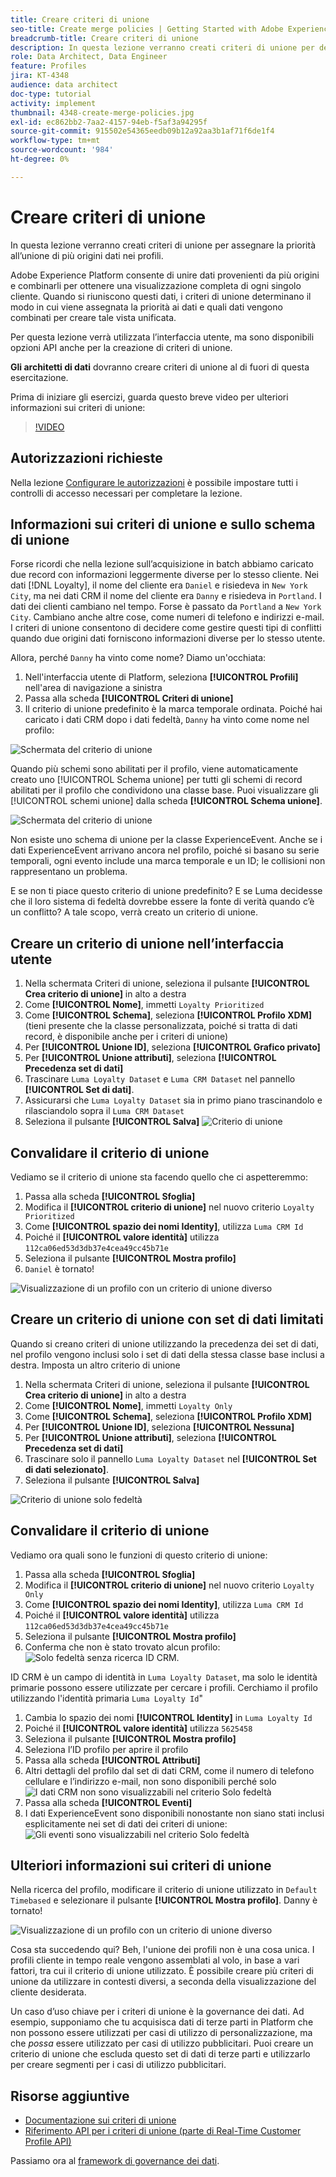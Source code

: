 ```yaml
---
title: Creare criteri di unione
seo-title: Create merge policies | Getting Started with Adobe Experience Platform for Data Architects and Data Engineers
breadcrumb-title: Creare criteri di unione
description: In questa lezione verranno creati criteri di unione per determinare il modo in cui i dati vengono uniti nei profili.
role: Data Architect, Data Engineer
feature: Profiles
jira: KT-4348
audience: data architect
doc-type: tutorial
activity: implement
thumbnail: 4348-create-merge-policies.jpg
exl-id: ec862bb2-7aa2-4157-94eb-f5af3a94295f
source-git-commit: 915502e54365eedb09b12a92aa3b1af71f6de1f4
workflow-type: tm+mt
source-wordcount: '984'
ht-degree: 0%

---
```


# Creare criteri di unione

<!--20 min-->

In questa lezione verranno creati criteri di unione per assegnare la priorità all’unione di più origini dati nei profili.

Adobe Experience Platform consente di unire dati provenienti da più origini e combinarli per ottenere una visualizzazione completa di ogni singolo cliente. Quando si riuniscono questi dati, i criteri di unione determinano il modo in cui viene assegnata la priorità ai dati e quali dati vengono combinati per creare tale vista unificata.

Per questa lezione verrà utilizzata l’interfaccia utente, ma sono disponibili opzioni API anche per la creazione di criteri di unione.

**Gli architetti di dati** dovranno creare criteri di unione al di fuori di questa esercitazione.

Prima di iniziare gli esercizi, guarda questo breve video per ulteriori informazioni sui criteri di unione:
>[!VIDEO](https://video.tv.adobe.com/v/330433?learn=on)

## Autorizzazioni richieste

Nella lezione [Configurare le autorizzazioni](configure-permissions.md) è possibile impostare tutti i controlli di accesso necessari per completare la lezione.

<!--* Permission items **[!UICONTROL Profile Management]** > **[!UICONTROL View Merge Policies]** and **[!UICONTROL Manage Merge Policies]**
* Permission item **[!UICONTROL Profile Management]** > **[!UICONTROL View Profiles]** and **[!UICONTROL Manage Profiles]**
* Permission item **[!UICONTROL Sandboxes]** > `Luma Tutorial`
* User-role access to the `Luma Tutorial Platform` product profile
-->

## Informazioni sui criteri di unione e sullo schema di unione

Forse ricordi che nella lezione sull’acquisizione in batch abbiamo caricato due record con informazioni leggermente diverse per lo stesso cliente. Nei dati [!DNL Loyalty], il nome del cliente era `Daniel` e risiedeva in `New York City`, ma nei dati CRM il nome del cliente era `Danny` e risiedeva in `Portland`. I dati dei clienti cambiano nel tempo. Forse è passato da `Portland` a `New York City`. Cambiano anche altre cose, come numeri di telefono e indirizzi e-mail. I criteri di unione consentono di decidere come gestire questi tipi di conflitti quando due origini dati forniscono informazioni diverse per lo stesso utente.

Allora, perché `Danny` ha vinto come nome? Diamo un&#39;occhiata:

1. Nell&#39;interfaccia utente di Platform, seleziona **[!UICONTROL Profili]** nell&#39;area di navigazione a sinistra
1. Passa alla scheda **[!UICONTROL Criteri di unione]**
1. Il criterio di unione predefinito è la marca temporale ordinata. Poiché hai caricato i dati CRM dopo i dati fedeltà, `Danny` ha vinto come nome nel profilo:

![Schermata del criterio di unione](assets/mergepolicies-default.png)

Quando più schemi sono abilitati per il profilo, viene automaticamente creato uno [!UICONTROL Schema unione] per tutti gli schemi di record abilitati per il profilo che condividono una classe base. Puoi visualizzare gli [!UICONTROL schemi unione] dalla scheda **[!UICONTROL Schema unione]**.

![Schermata del criterio di unione](assets/mergepolicies-unionSchema.png)

Non esiste uno schema di unione per la classe ExperienceEvent. Anche se i dati ExperienceEvent arrivano ancora nel profilo, poiché si basano su serie temporali, ogni evento include una marca temporale e un ID; le collisioni non rappresentano un problema.

E se non ti piace questo criterio di unione predefinito? E se Luma decidesse che il loro sistema di fedeltà dovrebbe essere la fonte di verità quando c’è un conflitto? A tale scopo, verrà creato un criterio di unione.

## Creare un criterio di unione nell’interfaccia utente

1. Nella schermata Criteri di unione, seleziona il pulsante **[!UICONTROL Crea criterio di unione]** in alto a destra
1. Come **[!UICONTROL Nome]**, immetti `Loyalty Prioritized`
1. Come **[!UICONTROL Schema]**, seleziona **[!UICONTROL Profilo XDM]** (tieni presente che la classe personalizzata, poiché si tratta di dati record, è disponibile anche per i criteri di unione)
1. Per **[!UICONTROL Unione ID]**, seleziona **[!UICONTROL Grafico privato]**
1. Per **[!UICONTROL Unione attributi]**, seleziona **[!UICONTROL Precedenza set di dati]**
1. Trascinare `Luma Loyalty Dataset` e `Luma CRM Dataset` nel pannello **[!UICONTROL Set di dati]**.
1. Assicurarsi che `Luma Loyalty Dataset` sia in primo piano trascinandolo e rilasciandolo sopra il `Luma CRM Dataset`
1. Seleziona il pulsante **[!UICONTROL Salva]**
   <!--do i need to explain Private Graph? Is that GA?-->
   ![Criterio di unione](assets/mergepolicies-newPolicy.png)

## Convalidare il criterio di unione

Vediamo se il criterio di unione sta facendo quello che ci aspetteremmo:

1. Passa alla scheda **[!UICONTROL Sfoglia]**
1. Modifica il **[!UICONTROL criterio di unione]** nel nuovo criterio `Loyalty Prioritized`
1. Come **[!UICONTROL spazio dei nomi Identity]**, utilizza `Luma CRM Id`
1. Poiché il **[!UICONTROL valore identità]** utilizza `112ca06ed53d3db37e4cea49cc45b71e`
1. Seleziona il pulsante **[!UICONTROL Mostra profilo]**
1. `Daniel` è tornato!

![Visualizzazione di un profilo con un criterio di unione diverso](assets/mergepolicies-lookupProfileWithMergePolicy.png)

## Creare un criterio di unione con set di dati limitati

Quando si creano criteri di unione utilizzando la precedenza dei set di dati, nel profilo vengono inclusi solo i set di dati della stessa classe base inclusi a destra. Imposta un altro criterio di unione

1. Nella schermata Criteri di unione, seleziona il pulsante **[!UICONTROL Crea criterio di unione]** in alto a destra
1. Come **[!UICONTROL Nome]**, immetti `Loyalty Only`
1. Come **[!UICONTROL Schema]**, seleziona **[!UICONTROL Profilo XDM]**
1. Per **[!UICONTROL Unione ID]**, seleziona **[!UICONTROL Nessuna]**
1. Per **[!UICONTROL Unione attributi]**, seleziona **[!UICONTROL Precedenza set di dati]**
1. Trascinare solo il pannello `Luma Loyalty Dataset` nel **[!UICONTROL Set di dati selezionato]**.
1. Seleziona il pulsante **[!UICONTROL Salva]**

![Criterio di unione solo fedeltà](assets/mergepolicies-loyaltyOnly.png)

## Convalidare il criterio di unione

Vediamo ora quali sono le funzioni di questo criterio di unione:

1. Passa alla scheda **[!UICONTROL Sfoglia]**
1. Modifica il **[!UICONTROL criterio di unione]** nel nuovo criterio `Loyalty Only`
1. Come **[!UICONTROL spazio dei nomi Identity]**, utilizza `Luma CRM Id`
1. Poiché il **[!UICONTROL valore identità]** utilizza `112ca06ed53d3db37e4cea49cc45b71e`
1. Seleziona il pulsante **[!UICONTROL Mostra profilo]**
1. Conferma che non è stato trovato alcun profilo:
   ![Solo fedeltà senza ricerca ID CRM.](assets/mergepolicies-loyaltyOnly-noCrmLookup.png)

ID CRM è un campo di identità in `Luma Loyalty Dataset`, ma solo le identità primarie possono essere utilizzate per cercare i profili. Cerchiamo il profilo utilizzando l&#39;identità primaria `Luma Loyalty Id`&quot;

1. Cambia lo spazio dei nomi **[!UICONTROL Identity]** in `Luma Loyalty Id`
1. Poiché il **[!UICONTROL valore identità]** utilizza `5625458`
1. Seleziona il pulsante **[!UICONTROL Mostra profilo]**
1. Seleziona l’ID profilo per aprire il profilo
1. Passa alla scheda **[!UICONTROL Attributi]**
1. Altri dettagli del profilo dal set di dati CRM, come il numero di telefono cellulare e l’indirizzo e-mail, non sono disponibili perché solo
   ![I dati CRM non sono visualizzabili nel criterio Solo fedeltà](assets/mergepolicies-loyaltyOnly-attributes.png)
1. Passa alla scheda **[!UICONTROL Eventi]**
1. I dati ExperienceEvent sono disponibili nonostante non siano stati inclusi esplicitamente nei set di dati dei criteri di unione:
   ![Gli eventi sono visualizzabili nel criterio Solo fedeltà](assets/mergepolicies-loyaltyOnly-events.png)

## Ulteriori informazioni sui criteri di unione

Nella ricerca del profilo, modificare il criterio di unione utilizzato in `Default Timebased` e selezionare il pulsante **[!UICONTROL Mostra profilo]**. Danny è tornato!

![Visualizzazione di un profilo con un criterio di unione diverso](assets/mergepolicies-backToDanny.png)

Cosa sta succedendo qui? Beh, l&#39;unione dei profili non è una cosa unica. I profili cliente in tempo reale vengono assemblati al volo, in base a vari fattori, tra cui il criterio di unione utilizzato. È possibile creare più criteri di unione da utilizzare in contesti diversi, a seconda della visualizzazione del cliente desiderata.

Un caso d’uso chiave per i criteri di unione è la governance dei dati. Ad esempio, supponiamo che tu acquisisca dati di terze parti in Platform che non possono essere utilizzati per casi di utilizzo di personalizzazione, ma che _possa_ essere utilizzato per casi di utilizzo pubblicitari. Puoi creare un criterio di unione che escluda questo set di dati di terze parti e utilizzarlo per creare segmenti per i casi di utilizzo pubblicitari.

## Risorse aggiuntive

* [Documentazione sui criteri di unione](https://experienceleague.adobe.com/docs/experience-platform/profile/merge-policies/overview.html)
* [Riferimento API per i criteri di unione (parte di Real-Time Customer Profile API)](https://www.adobe.io/experience-platform-apis/references/profile/#tag/Merge-policies)

Passiamo ora al [framework di governance dei dati](apply-data-governance-framework.md).
